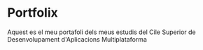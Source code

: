 # Portfolix

Aquest es el meu portafoli dels meus estudis del Cile Superior de Desenvolupament d'Aplicacions Multiplataforma
